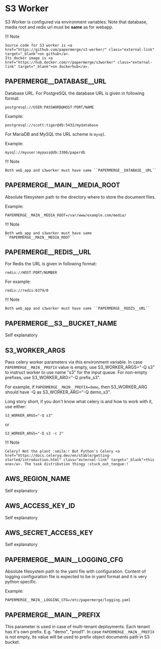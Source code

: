 # S3 Worker

S3 Worker is configured via environment variables.
Note that database, media root and redis url must be **same** as for webapp.


!!! Note

	Source code for S3 worker is <a href="https://github.com/papermerge/s3-worker/" class="external-link" target="_blank">on github</a>.
	Its docker image is <a href="https://hub.docker.com/r/papermerge/s3worker" class="external-link" target="_blank">on dockerhub</a>.

## PAPERMERGE__DATABASE__URL

Database URL. For PostgreSQL the database URL is given in following format:

```
postgresql://USER:PASSWORD@HOST:PORT/NAME
```

Example:

```
postgresql://scott:tiger@db:5432/mydatabase
```


For MariaDB and MySQL the URL scheme is `mysql`.

Example:

```
mysql://myuser:mypass@db:3306/paperdb
```

!!! Note

    Both web_app and s3worker must have same ``PAPERMERGE__DATABASE__URL``



## PAPERMERGE__MAIN__MEDIA_ROOT

Absolute filesystem path to the directory where to store the document files.

Example:

    PAPERMERGE__MAIN__MEDIA_ROOT=/var/www/example.com/media/


!!! Note

    Both web_app and s3worker must have same ``PAPERMERGE__MAIN__MEDIA_ROOT``


## PAPERMERGE__REDIS__URL

For Redis the URL is given in following format:

```
redis://HOST:PORT/NUMBER
```

For example:

```
redis://redis:6379/0
```

!!! Note

    Both web_app and s3worker must have same ``PAPERMERGE__REDIS__URL``


## PAPERMERGE__S3__BUCKET_NAME

Self explanatory

## S3_WORKER_ARGS

Pass celery worker parameters via this environment variable.
In case `PAPERMERGE__MAIN__PREFIX` value is empty, use S3_WORKER_ARGS="-Q s3" to
instruct worker to use name "s3" for the input queue.
For non-empty prefixes, use S3_WORKER_ARG="-Q prefix_s3".

For example, if `PAPERMERGE__MAIN__PREFIX=demo`, then S3_WORKER_ARG should have -Q as S3_WORKER_ARG="-Q demo_s3".

Long story short, if you don't know what celery is and how to work with it, use either:

`S3_WORKER_ARGS="-Q s3"`

or

`S3_WORKER_ARGS="-Q s3 -c 2"`

!!! Note

	Celery? Not the plant :smile:! But Python's Celery <a href="https://docs.celeryq.dev/en/stable/getting-started/introduction.html" class="external-link" target="_blank">this one</a>. The task distribution thingy :stuck_out_tongue:!


## AWS_REGION_NAME

Self explanatory


## AWS_ACCESS_KEY_ID

Self explanatory

## AWS_SECRET_ACCESS_KEY

Self explanatory


## PAPERMERGE__MAIN__LOGGING_CFG

Absolute filesystem path to the yaml file with configuration.
Content of logging configuration file is expected to be in
yaml format and it is very python specific.

Example:

    PAPERMERGE__MAIN__LOGGING_CFG=/etc/papermerge/logging.yaml

## PAPERMERGE__MAIN__PREFIX

This parameter is used in case of multi-tenant deployments. Each tenant has
it's own prefix. E.g. "demo", "prod1".
In case `PAPERMERGE__MAIN__PREFIX` is not empty, its value will
be used to prefix object documents path in S3 bucket.
